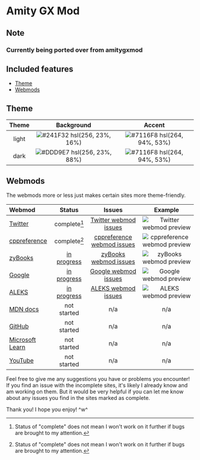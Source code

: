 # Amity GX Mod

## Note

### Currently being ported over from amitygxmod

## Included features

- [Theme](#theme)
- [Webmods](#webmods)

## Theme

| Theme | Background                                                                         | Accent                                                                             |
| :---: | :--------------------------------------------------------------------------------: | :--------------------------------------------------------------------------------: |
| light | ![#241F32](https://via.placeholder.com/15/241F32/000000?text=+) hsl(256, 23%, 16%) | ![#7116F8](https://via.placeholder.com/15/7116F8/000000?text=+) hsl(264, 94%, 53%) |
| dark  | ![#DDD9E7](https://via.placeholder.com/15/DDD9E7/000000?text=+) hsl(256, 23%, 88%) | ![#7116F8](https://via.placeholder.com/15/7116F8/000000?text=+) hsl(264, 94%, 53%) |

## Webmods

The webmods more or less just makes certain sites more theme-friendly.

| Webmod                                          | Status                            | Issues                                                                    | Example                                                           |
| :---------------------------------------------- | :-------------------------------: | :-----------------------------------------------------------------------: | :---------------------------------------------------------------: |
| [Twitter](https://twitter.com/)                 | complete[^2]                      | [Twitter webmod issues](./issues?q=label%3A"webmod%3A+Twitter")           | ![Twitter webmod preview](./images/preview-twitter.png)           |
| [cppreference](https://cppreference.com/)       | complete[^2]                      | [cppreference webmod issues](./issues?q=label%3A"webmod%3A+cppreference") | ![cppreference webmod preview](./images/preview-cppreference.png) |
| [zyBooks](https://zybooks.com/)                 | [in progress](./tree/development) | [zyBooks webmod issues](./issues?q=label%3A"webmod%3A+zyBooks")           | ![zyBooks webmod preview](./images/preview-zybooks.png)           |
| [Google](https://google.com/)                   | [in progress](./tree/development) | [Google webmod issues](./issues?q=label%3A"webmod%3A+Google")             | ![Google webmod preview](./images/preview-google.png)             |
| [ALEKS](https://aleks.com/)                     | [in progress](./tree/development) | [ALEKS webmod issues](./issues?q=label%3A"webmod%3A+ALEKS")               | ![ALEKS webmod preview](./images/preview-aleks.png)               |
| [MDN docs](https://developer.mozilla.org/)      | not started                       | n/a                                                                       | n/a                                                               |
| [GitHub](https://github.com/)                   | not started                       | n/a                                                                       | n/a                                                               |
| [Microsoft Learn](https://learn.microsoft.com/) | not started                       | n/a                                                                       | n/a                                                               |
| [YouTube](https://youtube.com/)                 | not started                       | n/a                                                                       | n/a                                                               |

[^2]: Status of "complete" does not mean I won't work on it further if bugs are brought to my attention.

Feel free to give me any suggestions you have or problems you encounter!
If you find an issue with the incomplete sites, it's likely I already know and am working on them. But it would be very helpful if you can let me know about any issues you find in the sites marked as complete.

Thank you! I hope you enjoy! ^w^
